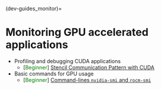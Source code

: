 (dev-guides_monitor)=

# Monitoring GPU accelerated applications
- Profiling and debugging CUDA applications
    - [<span style="color:green">Beginner</span>]
        [Stencil Communication Pattern with CUDA](guides/stencil.md)
- Basic commands for GPU usage
    - [<span style="color:green">Beginner</span>]
        [Command-lines `nvidia-smi` and `rocm-smi`](gpuusage)
